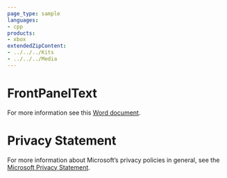 ```yaml
---
page_type: sample
languages:
- cpp
products:
- xbox
extendedZipContent:
- ../../../Kits
- ../../../Media
---
```

# FrontPanelText
For more information see this [Word document](readme.docx).
# Privacy Statement
For more information about Microsoft’s privacy policies in general, see the [Microsoft Privacy Statement](https://privacy.microsoft.com/en-us/privacystatement/).
